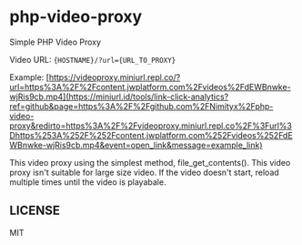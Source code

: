 # php-video-proxy
Simple PHP Video Proxy

Video URL: ```{HOSTNAME}/?url={URL_TO_PROXY}```

Example: [https://videoproxy.miniurl.repl.co/?url=https%3A%2F%2Fcontent.jwplatform.com%2Fvideos%2FdEWBnwke-wjRis9cb.mp4](https://miniurl.id/tools/link-click-analytics?ref=github&page=https%3A%2F%2Fgithub.com%2FNimityx%2Fphp-video-proxy&redirto=https%3A%2F%2Fvideoproxy.miniurl.repl.co%2F%3Furl%3Dhttps%253A%252F%252Fcontent.jwplatform.com%252Fvideos%252FdEWBnwke-wjRis9cb.mp4&event=open_link&message=example_link)

This video proxy using the simplest method, file_get_contents(). This video proxy isn't suitable for large size video. If the video doesn't start, reload multiple times until the video is playabale.

## LICENSE
MIT
